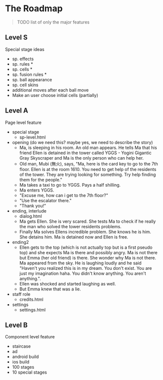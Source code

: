 # The Roadmap

> TODO list of only the major features

## Level S

Special stage ideas

- sp. effects
- sp. rules *
- sp. cells *
- sp. fusion rules *
- sp. ball appearance
- sp. cell skins
- additional moves after each ball move
- Make an user choose initial cells (partially)

## Level A

Page level feature

- special stage
  - sp-level.html
- opening (do we need this? maybe yes, we need to describe the story)
  - Ma, is sleeping in his room. An old man appears. He tells Ma that his friend Ellen is detained in the tower called YGGS - Yogini Gigantic Gray Skyscraper and Ma is the only person who can help her.
  - Old man, Mubi (無火), says, "Ma, here is the card key to go to the 7th floor. Ellen is at the room 1610. You need to get help of the residents of the tower. They are trying looking for something. Try help finding them for the people."
  - Ma takes a taxi to go to YGGS. Pays a half shilling.
  - Ma enters YGGS.
  - "Excuse me, how can i get to the 7th floor?"
  - "Use the escalator there."
  - "Thank you!"
- ending, interlude
  - dialog.html
  - Ma gets Ellen. She is very scared. She tests Ma to check if he really the man who solved the tower residents problems.
  - Finally Ma solves Ellens incredible problem. She knows he is him. She detains him. Ma is detained now and Ellen is free.
- ending2
  - Ellen gets to the top (which is not actually top but is a first pseudo top) and she expects Ma is there and possibly angry. Ma is not there but Emma (her old friend) is there. She wonder why Ma is not there. Ma appeared from the sky. He is laughing loudly and he said "Haven't you realized this is in my dream. You don't exist. You are just my imagination haha. You didn't know anything. You aren't anything.".
  - Ellen was shocked and started laughing as well.
  - But Emma knew that was a lie.
- staff role
  - credits.html
- settings
  - settings.html

## Level B

Component level feature

- staircase
- ad
- android build
- ios build
- 100 stages
- 10 special stages
